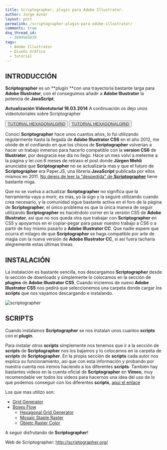 ```yaml
---
title: Scriptographer, plugin para Adobe Illustrator.
author: Jorge Aznar
layout: post
permalink: /scriptographer-plugin-para-adobe-illustrator/
comments: true
dsq_thread_id:
  - 2099565079
tags:
  - Adobe Illustrator
  - Diseño Gráfico
  - tutorial
---
```

## INTRODUCCIÓN

**Scriptographer** es un **plugin **con una trayectoria bastante larga para **Adobe Illustrator**, con el conseguimos añadir a **Adobe Illustrator** la potencia de **JavaScript**.

<!--more-->

**Actualización Videotutorial 18.03.2014**
A continuación os dejo unos videotutoriales sobre Scriptographer

<button class="boton-centrar">
  <a target="_blank" class="btn" href="http://jorgeatgu.com/blog/scriptographer-videotutorial-hexagonal-grid">TUTORIAL HEXAGONALGRID</a>
</button>

<button class="boton-centrar">
  <a target="_blank" class="btn" href="http://jorgeatgu.com/blog/scriptographer-videotutorial-grid-y-raster">TUTORIAL HEXAGONALGRID</a>
</button>

Conocí **Scriptographer** hace unos cuantos años, lo fui utilizando regularmente hasta la llegada de **Adobe Illustrator CS6** en el año 2012, me olvide de el confiando en que los chicos de **Scriptographer** volverían a hacer un trabajo inmenso para hacerlo compatible con la **version CS6** de **Illustrator**, por desgracia ese día no llego. Hace un mes volví a meterme a la página y leí con 6 meses de retraso el post donde **Jürgen Mehli** anunciaba que **Scriptographer** no se actualizaría mas y que el futuro de **Scriptographer** era Paper.JS, una librería **JavaScript** publicada por ellos mismos en 2011. <a href="http://scriptographer.org/news/" target="_blank">No dejeis de leer la &#8220;despedida&#8221; de <strong>Scriptographer</strong></a> tiene bastante miga.

Que no se vuelva a actualizar **Scriptographer** no significa que la herramienta vaya a morir, es más, yo la sigo y la seguiré utilizando cuando crea necesario, y la comunidad sigue bastante activa en el foro de la página de **Scriptographer**, el único problema es que la única manera de seguir utilizando **Scriptographer** es haciéndolo correr en la versión CS5 de **Adobe Illustrator**, así que no nos queda otra que trabajar con **Scriptographer** en CS5 y apoyarnos en el copiar-pegar para pasar nuestro trabajo a CS6 o a partir de hoy mismo pasarlo a **Adobe Illustrator CC**. Que nadie espere que ocurra el milagro de que **Scriptographer** se haga compatible por arte de magia con la nueva versión de **Adobe Illustrator CC**, si así fuera tacharía alegremente estas últimas líneas.

## INSTALACIÓN

La instalación es bastante sencilla, nos descargamos **Scriptographer** desde la sección de downloads y simplemente lo colocamos en la sección de **plugins** de **Adobe Illustrator CS5**. Cuando iniciemos de nuevo **Adobe Illustrator CS5** nos pedirá que seleccionemos una carpeta donde cargar los **scripts** que nos vayamos descargando e instalando.

![scriptographer][1]

## SCRIPTS

Cuando instalamos **Scriptographer** se nos instalan unos cuantos **scripts** con el **plugin**.

Para instalar otros **scripts** simplemente nos tenemos que ir a la sección de **scripts** de **Scriptographer** nos los bajamos y lo colocamos en la carpeta de **scripts** de **Scriptographer**. En la propia sección de **scripts** cada autor nos explica su funcionamiento, así que con esta información y probando por nuestra cuenta nos iremos haciendo a los diferentes **scripts**. También hay bastantes vídeos en la cuenta oficial de **Scriptographer** en **Vimeo**, muy recomendable ver todos los vídeos para hacernos una idea del uso de lo que podemos conseguir con los diferentes **scripts**,
<a href="https://vimeo.com/scriptographer/videos" target="_blank">aquí el enlace</a>

Los que mas utilizo son:

*   <a href="http://scriptographer.org/scripts/general-scripts/grid-generator/" target="_blank">Grid Generator</a><br/>
*   <a href="http://scriptographer.org/scripts/interactive-tools/boxes-flow/" target="_blank">Boxes Flow</a><br/>
    *   <a href="http://scriptographer.org/scripts/raster-scripts/hexagonal-grid-generator/" target="_blank">Hexagonal Grid Generator</a><br/>
    *   <a href="http://scriptographer.org/scripts/raster-scripts/mosaic-staple-raster/" target="_blank">Mosaic Staple Raster</a><br/>
    *   <a href="http://scriptographer.org/scripts/raster-scripts/object-raster-color/" target="_blank">Objetc Raster Color</a><br/>

A seguir disfrutando de **Scriptographer**!

Web de Scriptographer: <a href="http://scriptographer.org/" target="_blank">http://scriptographer.org/</a><br/>

 [1]: http://jorgeatgu.com/blog/img/2013/06/Install.jpg